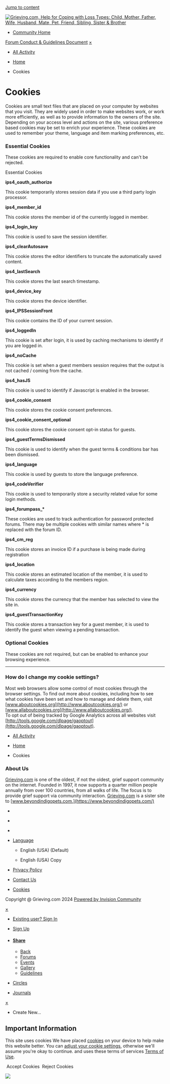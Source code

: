 [Jump to content](#ipsLayout_mainArea "Go to main content on this page")

[![Grieving.com, Help for Coping with Loss Types: Child, Mother, Father, Wife, Husband, Mate, Pet, Friend, Sibling, Sister & Brother](//content.invisioncic.com/x319419/monthly_2023_01/grieving-logo.png.2eee25ce0925db1ed66792092fe21dec.png)](https://forums.grieving.com/)

* [Community Home](https://forums.grieving.com/ "Go to the community homepage")

[Forum Conduct & Guidelines Document](https://forums.grieving.com/announcement/65-forum-conduct-guidelines-document/) [×](#)

* [All Activity](https://forums.grieving.com/discover/)

* [Home](https://forums.grieving.com/ "Home")
* Cookies

Cookies
=======

Cookies are small text files that are placed on your computer by websites that you visit. They are widely used in order to make websites work, or work more efficiently, as well as to provide information to the owners of the site. Depending on your access level and actions on the site, various preference based cookies may be set to enrich your experience. These cookies are used to remember your theme, language and item marking preferences, etc.

### Essential Cookies

These cookies are required to enable core functionality and can't be rejected.

Essential Cookies

**ips4\_oauth\_authorize**

This cookie temporarily stores session data if you use a third party login processor.

  
**ips4\_member\_id**

This cookie stores the member id of the currently logged in member.

  
**ips4\_login\_key**

This cookie is used to save the session identifier.

  
**ips4\_clearAutosave**

This cookie stores the editor identifiers to truncate the automatically saved content.

  
**ips4\_lastSearch**

This cookie stores the last search timestamp.

  
**ips4\_device\_key**

This cookie stores the device identifier.

  
**ips4\_IPSSessionFront**

This cookie contains the ID of your current session.

  
**ips4\_loggedIn**

This cookie is set after login, it is used by caching mechanisms to identify if you are logged in.

  
**ips4\_noCache**

This cookie is set when a guest members session requires that the output is not cached / coming from the cache.

  
**ips4\_hasJS**

This cookie is used to identify if Javascript is enabled in the browser.

  
**ips4\_cookie\_consent**

This cookie stores the cookie consent preferences.

  
**ips4\_cookie\_consent\_optional**

This cookie stores the cookie consent opt-in status for guests.

  
**ips4\_guestTermsDismissed**

This cookie is used to identify when the guest terms & conditions bar has been dismissed.

  
**ips4\_language**

This cookie is used by guests to store the language preference.

  
**ips4\_codeVerifier**

This cookie is used to temporarily store a security related value for some login methods.

  
**ips4\_forumpass\_\***

These cookies are used to track authentication for password protected forums. There may be multiple cookies with similar names where \* is replaced with the forum ID.

  
**ips4\_cm\_reg**

This cookie stores an invoice ID if a purchase is being made during registration

  
**ips4\_location**

This cookie stores an estimated location of the member, it is used to calculate taxes according to the members region.

  
**ips4\_currency**

This cookie stores the currency that the member has selected to view the site in.

  
**ips4\_guestTransactionKey**

This cookie stores a transaction key for a guest member, it is used to identify the guest when viewing a pending transaction.

  

### Optional Cookies[](https://forums.grieving.com/index.php?app=core&module=system&controller=cookies&do=cookieConsentToggle&ref=aHR0cHM6Ly9mb3J1bXMuZ3JpZXZpbmcuY29tL2Nvb2tpZXMv&status=1&csrfKey=e3f9271ab876213b4e983dbb2a6679c1)

These cookies are not required, but can be enabled to enhance your browsing experience.

* * *

### How do I change my cookie settings?

Most web browsers allow some control of most cookies through the browser settings. To find out more about cookies, including how to see what cookies have been set and how to manage and delete them, visit [www.aboutcookies.org](http://www.aboutcookies.org/) or [www.allaboutcookies.org](http://www.allaboutcookies.org/).  
To opt out of being tracked by Google Analytics across all websites visit [http://tools.google.com/dlpage/gaoptout](http://tools.google.com/dlpage/gaoptout).

* [All Activity](https://forums.grieving.com/discover/)

* [Home](https://forums.grieving.com/ "Home")
* Cookies

### About Us

[Grieving.com](http://grieving.com/) is one of the oldest, if not the oldest, grief support community on the internet. Founded in 1997, it now supports a quarter million people annually from over 100 countries, from all walks of life. The focus is to provide grief support via community interaction. [Grieving.com](http://grieving.com/) is a sister site to [www.beyondindigopets.com.](https://www.beyondindigopets.com/)

* [](https://www.facebook.com/mygriefsupport/)
* [](https://x.com/MyGrieving)
* [](https://mewe.com/p/grievingcom)

* [Language](#elNavLang_menu)
    *  English (USA) (Default)
        
    *  English (USA) Copy
        
* [Privacy Policy](https://forums.grieving.com/privacy/)
* [Contact Us](https://forums.grieving.com/contact/)
* [Cookies](https://forums.grieving.com/cookies/)

Copyright @ Grieving.com 2024 [Powered by Invision Community](https://www.invisioncommunity.com/ "Invision Community")

[×](#)

* [Existing user? Sign In](https://forums.grieving.com/login/)
* [Sign Up](https://forums.grieving.com/register/)

* #### [Share](#)
    
    * [Back](#)
    * [Forums](https://forums.grieving.com/)
    * [Events](https://forums.grieving.com/events/)
    * [Gallery](https://forums.grieving.com/gallery/)
    * [Guidelines](https://forums.grieving.com/guidelines/)
* [Circles](https://forums.grieving.com/clubs/)
* [Journals](https://forums.grieving.com/blogs/)

[×](#)

* Create New...

Important Information
---------------------

This site uses cookies We have placed [cookies](https://forums.grieving.com/cookies/) on your device to help make this website better. You can [adjust your cookie settings](https://forums.grieving.com/cookies/), otherwise we'll assume you're okay to continue. and uses these terms of services [Terms of Use](https://forums.grieving.com/terms/).

  Accept Cookies  Reject Cookies

![](https://www.facebook.com/tr?id=2121802911216879&ev=PageView&noscript=1)